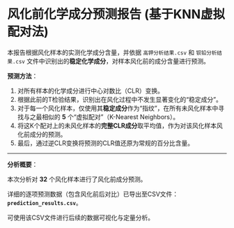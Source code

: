 # 风化前化学成分预测报告 (基于KNN虚拟配对法)

本报告根据风化样本的实测化学成分含量，并依据 `高钾分析结果.csv` 和 `钡铅分析结果.csv` 文件中识别出的**稳定化学成分**，对样本风化前的成分含量进行预测。

**预测方法**：
1.  对所有样本的化学成分进行中心对数比（CLR）变换。
2.  根据此前的T检验结果，识别出在风化过程中不发生显著变化的“稳定成分”。
3.  对于每一个风化样本，仅使用其**稳定成分**作为“指纹”，在所有未风化样本中寻找与之最相似的 **5** 个“虚拟配对”（K-Nearest Neighbors）。
4.  将这K个配对上的未风化样本的**完整CLR成分**取平均值，作为对该风化样本风化前成分的预测。
5.  最后，通过逆CLR变换将预测的CLR值还原为常规的百分比含量。

---

**分析概要**：

本次分析对 **32** 个风化样本进行了风化前成分预测。

详细的逐项预测数据（包含风化前后对比）已导出至CSV文件： **`prediction_results.csv`**。

可使用该CSV文件进行后续的数据可视化与定量分析。
